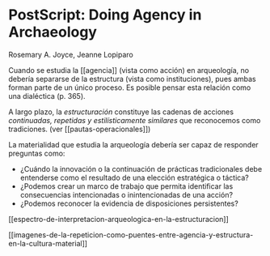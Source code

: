 # PostScript: Doing Agency in Archaeology
Rosemary A. Joyce, Jeanne Lopiparo

Cuando se estudia la [[agencia]] (vista como acción) en arqueología, no debería separarse de la estructura (vista como instituciones), pues ambas forman parte de un único proceso. Es posible pensar esta relación como una dialéctica (p. 365).

A largo plazo, la *estructuración* constituye las cadenas de acciones *continuadas, repetidas y estilísticamente similares* que reconocemos como tradiciones. (ver [[pautas-operacionales]])

La materialidad que estudia la arqueología debería ser capaz de responder preguntas como:

- ¿Cuándo la innovación o la continuación de prácticas tradicionales debe entenderse como el resultado de una elección estratégica o táctica?
- ¿Podemos crear un marco de trabajo que permita identificar las consecuencias intencionadas o inintencionadas de una acción?
- ¿Podemos reconocer la evidencia de disposiciones persistentes?

[[espectro-de-interpretacion-arqueologica-en-la-estructuracion]]

[[imagenes-de-la-repeticion-como-puentes-entre-agencia-y-estructura-en-la-cultura-material]]
